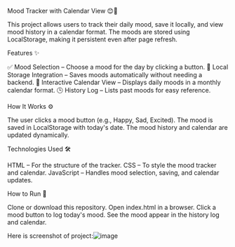 Mood Tracker with Calendar View 😊📅

This project allows users to track their daily mood, save it locally, and view mood history in a calendar format. The moods are stored using LocalStorage, making it persistent even after page refresh.

Features ✨

✅ Mood Selection – Choose a mood for the day by clicking a button.
📌 Local Storage Integration – Saves moods automatically without needing a backend.
📅 Interactive Calendar View – Displays daily moods in a monthly calendar format.
🕒 History Log – Lists past moods for easy reference.

How It Works ⚙️

The user clicks a mood button (e.g., Happy, Sad, Excited).
The mood is saved in LocalStorage with today's date.
The mood history and calendar are updated dynamically.

Technologies Used 🛠️

HTML – For the structure of the tracker.
CSS – To style the mood tracker and calendar.
JavaScript – Handles mood selection, saving, and calendar updates.

How to Run 🚀

Clone or download this repository.
Open index.html in a browser.
Click a mood button to log today's mood.
See the mood appear in the history log and calendar.

Here is screenshot of project:![image](https://github.com/user-attachments/assets/f61144b2-07e4-47d2-a5a7-69f0038548f9)

